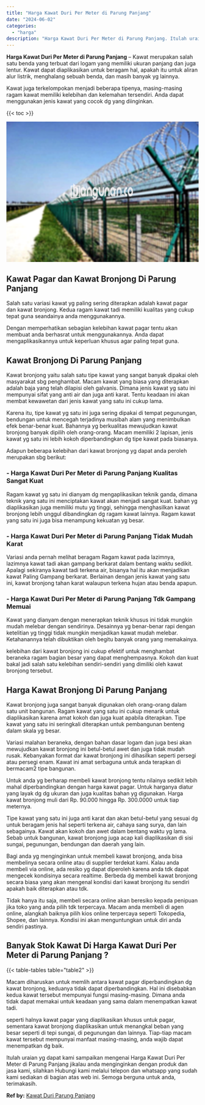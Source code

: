 ```yaml
---
title: "Harga Kawat Duri Per Meter di Parung Panjang"
date: "2024-06-02"
categories: 
  - "harga"
description: "Harga Kawat Duri Per Meter di Parung Panjang. Itulah uraian yg dapat kami sampaikan mengenai Harga Kawat Duri Per Meter di Parung Panjang jikalau anda mengin..."
---
```


**Harga Kawat Duri Per Meter di Parung Panjang** – Kawat merupakan salah satu benda yang terbuat dari logam yang memiliki ukuran panjang dan juga lentur. Kawat dapat diaplikasikan untuk beragam hal, apakah itu untuk aliran alur listrik, menghalang sebuah benda, dan masih banyak yg lainnya.

Kawat juga terkelompokan menjadi beberapa tipenya, masing-masing ragam kawat memiliki kelebihan dan kelemahan tersendiri. Anda dapat menggunakan jenis kawat yang cocok dg yang diinginkan.

{{< toc >}}

![Harga Kawat Duri Per Meter di Parung Panjang](/images/jual-kawat-murah47.png)

## Kawat Pagar dan Kawat Bronjong Di Parung Panjang

Salah satu variasi kawat yg paling sering diterapkan adalah kawat pagar dan kawat bronjong. Kedua ragam kawat tadi memiliki kualitas yang cukup tepat guna seandainya anda menggunakannya.

Dengan memperhatikan sebagian kelebihan kawat pagar tentu akan membuat anda berhasrat untuk menggunakannya. Anda dapat mengaplikasikannya untuk keperluan khusus agar paling tepat guna.

## Kawat Bronjong Di Parung Panjang

Kawat bronjong yaitu salah satu tipe kawat yang sangat banyak dipakai oleh masyarakat sbg penghambat. Macam kawat yang biasa yang diterapkan adalah baja yang telah dilapisi oleh galvanis. Dimana jenis kawat yg satu ini mempunyai sifat yang anti air dan juga anti karat. Tentu keadaan ini akan membat kewawetan dari jenis kawat yang satu ini cukup lama.

Karena itu, tipe kawat yg satu ini juga sering dipakai di tempat pegunungan, bendungan untuk mencegah terjadinya musibah alam yang menimbulkan efek benar-benar kuat. Bahannya yg berkualitas mewujudkan kawat bronjong banyak dipilih oleh orang-orang. Macam memiliki 2 lapisan, jenis kawat yg satu ini lebih kokoh diperbandingkan dg tipe kawat pada biasanya.

Adapun beberapa kelebihan dari kawat bronjong yg dapat anda peroleh merupakan sbg berikut:

### \- Harga Kawat Duri Per Meter di Parung Panjang Kualitas Sangat Kuat

Ragam kawat yg satu ini dianyam dg mengaplikasikan teknik ganda, dimana teknik yang satu ini menciptakan kawat akan menjadi sangat kuat. bahan yg diaplikasikan juga memiliki mutu yg tinggi, sehingga menghasilkan kawat bronjong lebih unggul dibandingkan dg ragam kawat lainnya. Ragam kawat yang satu ini juga bisa menampung kekuatan yg besar.

### \- Harga Kawat Duri Per Meter di Parung Panjang Tidak Mudah Karat

Variasi anda pernah melihat beragam Ragam kawat pada lazimnya, lazimnya kawat tadi akan gampang berkarat dalam bentang waktu sedikit. Apalagi sekiranya kawat tadi terkena air, bisanya hal itu akan menjadikan kawat Paling Gampang berkarat. Berlainan dengan jenis kawat yang satu ini, kawat bronjong tahan karat walaupun terkena hujan atau benda apapun.

### \- Harga Kawat Duri Per Meter di Parung Panjang Tdk Gampang Memuai

Kawat yang dianyam dengan menerapkan teknik khusus ini tidak mungkin mudah melebar dengan sendirinya. Desainnya yg benar-benar rapi dengan ketelitian yg tinggi tidak mungkin menjadikan kawat mudah melebar. Ketahanannya telah dibuktikan oleh begitu banyak orang yang memakainya.

kelebihan dari kawat bronjong ini cukup efektif untuk menghambat beraneka ragam bagian besar yang dapat menghempasnya. Kokoh dan kuat bakal jadi salah satu kelebihan sendiri-sendiri yang dimiliki oleh kawat bronjong tersebut.

## Harga Kawat Bronjong Di Parung Panjang

Kawat bronjong juga sangat banyak digunakan oleh orang-orang dalam satu unit bangunan. Ragam kawat yang satu ini cukup menarik untuk diaplikasikan karena amat kokoh dan juga kuat apabila diterapkan. Tipe kawat yang satu ini seringkali diterapkan untuk pembangunan benteng dalam skala yg besar.

Variasi malahan beraneka, dengan bahan dasar logam dan juga besi akan mewujudkan kawat bronjong ini betul-betul awet dan juga tidak mudah rusak. Kebanyakan format dar kawat bronjong ini dihasilkan seperti persegi atau persegi enam. Kawat ini amat serbaguna untuk anda terapkan di bermacam2 tipe bangunan.

Untuk anda yg berharap membeli kawat bronjong tentu nilainya sedikit lebih mahal diperbandingkan dengan harga kawat pagar. Untuk harganya diatur yang layak dg dg ukuran dan juga kualitas bahan yg digunakan. Harga kawat bronjong muli dari Rp. 90.000 hingga Rp. 300.0000 untuk tiap meternya.

Tipe kawat yang satu ini juga anti karat dan akan betul-betul yang sesuai dg untuk beragam jenis hal seperti terkena air, cahaya sang surya, dan lain sebagainya. Kawat akan kokoh dan awet dalam bentang waktu yg lama. Sebab untuk bangunan, kawat bronjong juga acap kali diaplikasikan di sisi sungai, pegunungan, bendungan dan daerah yang lain.

Bagi anda yg menginginkan untuk membeli kawat bronjong, anda bisa membelinya secara online atau di supplier terdekat kami. Kalau anda membeli via online, ada resiko yg dapat diperoleh karena anda tdk dapat mengecek kondisinya secara realtime. Berbeda dg membeli kawat bronjong secara biasa yang akan mengenal kondisi dari kawat bronjong itu sendiri apakah baik diterapkan atau tdk.

Tidak hanya itu saja, membeli secara online akan beresiko kepada penipuan jika toko yang anda pilih tdk terpercaya. Macam anda membeli di agen online, alangkah baiknya pilih kios online terpercaya seperti Tokopedia, Shopee, dan lainnya. Kondisi ini akan menguntungkan untuk diri anda sendiri pastinya.

## Banyak Stok Kawat Di Harga Kawat Duri Per Meter di Parung Panjang ?

{{< table-tables table="table2" >}}

Macam diharuskan untuk memlih antara kawat pagar diperbandingkan dg kawat bronjong, keduanya tidak dapat diperbandingkan. Hal ini disebabkan kedua kawat tersebut mempunyai fungsi masing-masing. Dimana anda tidak dapat memakai untuk keadaan yang sama dalam menempatkan kawat tadi.

seperti halnya kawat pagar yang diaplikasikan khusus untuk pagar, sementara kawat bronjong diaplikasikan untuk menangkal beban yang besar seperti di tepi sungai, di pegunungan dan lainnya. Tiap-tiap macam kawat tersebut mempunyai manfaat masing-masing, anda wajib dapat menempatkan dg baik.

Itulah uraian yg dapat kami sampaikan mengenai Harga Kawat Duri Per Meter di Parung Panjang jikalau anda menginginkan dengan produk dan jasa kami, silahkan Hubungi kami melalui telepon dan whatsapp yang sudah kami sediakan di bagian atas web ini. Semoga berguna untuk anda, terimakasih.

**Ref by:** [Kawat Duri Parung Panjang](https://id.wikipedia.org/wiki/Kawat)
